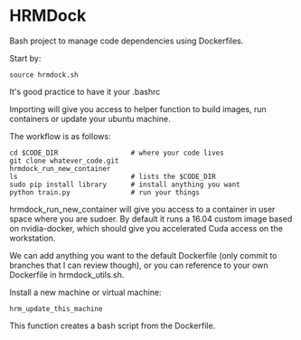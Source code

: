 HRMDock
==========

Bash project to manage code dependencies using Dockerfiles.

Start by:

    source hrmdock.sh

It's good practice to have it your .bashrc

Importing will give you access to helper function to build images, run containers or update your ubuntu machine.

The workflow is as follows:

    cd $CODE_DIR                  # where your code lives
    git clone whatever_code.git
    hrmdock_run_new_container
    ls                            # lists the $CODE_DIR
    sudo pip install library      # install anything you want
    python train.py               # run your things

hrmdock_run_new_container will give you access to a container in user space where you are sudoer. By default it runs a 16.04 custom image based on nvidia-docker, which should give you accelerated Cuda access on the workstation.

We can add anything you want to the default Dockerfile (only commit to branches that I can review though), or you can reference to your own Dockerfile in hrmdock_utils.sh.

Install a new machine or virtual machine:

	hrm_update_this_machine

This function creates a bash script from the Dockerfile.